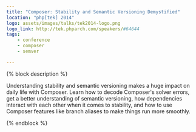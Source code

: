 ```yaml
---
title: "Composer: Stability and Semantic Versioning Demystified"
location: "php[tek] 2014"
logo: assets/images/talks/tek2014-logo.png
logo_link: http://tek.phparch.com/speakers/#64644
tags:
    - conference
    - composer
    - semver

---
```

{% block description %}

Understanding stability and semantic versioning makes a huge impact on daily life with Composer. Learn how to decode Composer's solver errors, get a better understanding of semantic versioning, how dependencies interact with each other when it comes to stability, and how to use Composer features like branch aliases to make things run more smoothly.

{% endblock %}
